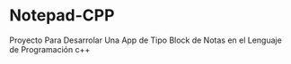 # Notepad-CPP
Proyecto Para Desarrolar Una App de Tipo Block de Notas en el Lenguaje de Programación c++

